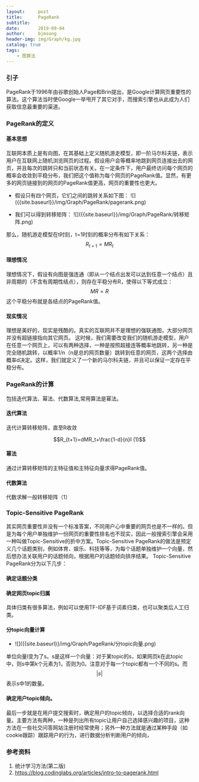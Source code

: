 ```yaml
---
layout:     post
title:      PageRank
subtitle:   
date:       2019-09-04
author:     bjmsong
header-img: img/Graph/kg.jpg
catalog: true
tags:
    - 图算法
---
```



### 引子
PageRank于1996年由谷歌创始人Page和Brin提出，是Google计算网页重要性的算法。这个算法当时使Google一举甩开了其它对手，而搜索引擎也从此成为人们获取信息最重要的渠道。

### PageRank的定义
#### 基本思想
互联网本质上是有向图，在其基础上定义随机游走模型，即一阶马尔科夫链，表示用户在互联网上随机浏览网页的过程。假设用户会等概率地跳到网页连接出去的网页，并且每次的跳转只和当前状态有关。在一定条件下，用户最终访问每个网页的概率会收敛到平稳分布，我们把这个值称为每个网页的PageRank值。显然，有更多的网页链接到的网页的PageRank值更高，网页的重要性也更大。


<ul> 
<li markdown="1"> 
假设只有四个网页，它们之间的跳转关系如下图：
![]({{site.baseurl}}/img/Graph/PageRank/pagerank.png) 
</li> 
</ul> 


<ul> 
<li markdown="1"> 
我们可以得到转移矩阵：
![]({{site.baseurl}}/img/Graph/PageRank/转移矩阵.png) 
</li> 
</ul> 


那么，随机游走模型在t时刻，t=1时刻的概率分布有如下关系：
$$R_{t+1}=MR_t$$

#### 理想情况
理想情况下，假设有向图是强连通（即从一个结点出发可以达到任意一个结点）且非周期的（不含有周期性结点），则存在平稳分布R，使得以下等式成立：
$$MR=R$$
这个平稳分布就是各结点的PageRank值。

#### 现实情况
理想是美好的，现实是残酷的。真实的互联网并不是理想的强联通图，大部分网页并没有超链接指向其它网页。
这时候，我们需要改变我们的随机游走模型，用户在任意一个网页上，可以有两种选择，一种是按照超接连等概率地跳转，另一种是完全随机跳转，以概率1/n（n是总的网页数量）跳转到任意的网页，这两个选择由概率d决定。这样，我们就定义了一个新的马尔科夫链，并且可以保证一定存在平稳分布。


### PageRank的计算
包括迭代算法、幂法、代数算法,常用算法是幂法。
#### 迭代算法
迭代计算转移矩阵，直至R收敛

$$R_{t+1}=dMR_t+\frac{1-d}{n}I  (1)$$

#### 幂法
通过计算转移矩阵的主特征值和主特征向量求得PageRank值。

#### 代数算法
代数求解一般转移矩阵（1）


### Topic-Sensitive PageRank
其实网页重要性并没有一个标准答案，不同用户心中重要的网页也是不一样的。但是为每个用户单独维护一份网页的重要性排名也不现实，因此一般搜索引擎会采用一种叫做Topic-Sensitive的折中方案。Topic-Sensitive PageRank的做法是预定义几个话题类别，例如体育、娱乐、科技等等，为每个话题单独维护一个向量，然后想办法关联用户的话题倾向，根据用户的话题倾向排序结果。
Topic-Sensitive PageRank分为以下几步：
#### 确定话题分类
#### 确定网页topic归属
具体归类有很多算法，例如可以使用TF-IDF基于词素归类，也可以聚类后人工归类。
#### 分topic向量计算

<ul> 
<li markdown="1"> 
![]({{site.baseurl}}/img/Graph/PageRank/分topic向量.png) 
</li> 
</ul> 


单位向量I变为了s。s是这样一个向量：对于某topic的s，如果网页k在此topic中，则s中第k个元素为1，否则为0。注意对于每一个topic都有一个不同的s。而
$$|s|$$
表示s中1的数量。

#### 确定用户topic倾向。
最后一步就是在用户提交搜索时，确定用户的topic倾向，以选择合适的rank向量。主要方法有两种，一种是列出所有topic让用户自己选择感兴趣的项目，这种方法在一些社交问答网站注册时经常使用；另外一种方法就是通过某种手段（如cookie跟踪）跟踪用户的行为，进行数据分析判断用户的倾向，


### 参考资料
1. 统计学习方法(第二版)
2. https://blog.codinglabs.org/articles/intro-to-pagerank.html